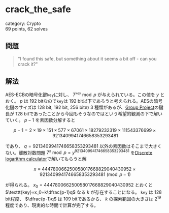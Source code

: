 # crack\_the\_safe
category: Crypto  
69 points, 62 solves

## 問題
> "I found this safe, but something about it seems a bit off - can you crack it?"

## 解法
AES-ECBの暗号化鍵`key`に対し、 $7^\texttt{key}\bmod p$ が与えられている。この値を $y$ とおく。 $p$ は $192$ bitなので`key`は $192$ bit以下であろうと考えられる。AESの暗号化鍵のサイズは $128$ bit, $192$ bit, $256$ bitの $3$ 種類があるが、[Group Project](https://github.com/mathphilia/CTFs/tree/main/UIUCTF_2023/Group_Project)の鍵長が $128$ bitであったことから今回もそうなのではという希望的観測の下で解いていく。 $p-1$ を素因数分解すると

$$p-1=2\times19\times151\times577\times67061\times18279232319\times111543376699\times9213409941746658353293481$$

であり、 $q=9213409941746658353293481$ 以外の素因数はそこまで大きくない。離散対数問題 $7^x\bmod p=y^{9213409941746658353293481}$ を[Discrete logarithm calculator](https://www.alpertron.com.ar/DILOG.HTM)で解いてもらうと解

$$x\equiv444780066250058017668829040430952\times9213409941746658353293481\pmod{p-1}$$

が得られる。 $x_0=444780066250058017668829040430952$ とおくと $\texttt{key}=x_0+k\dfrac{p-1}q$ なる $k$ が存在することになる。 $\texttt{key}$ は $128$ bit程度、 $\dfrac{p-1}q$ は $109$ bitであるから、 $k$ の探索範囲の大きさは $2^{19}$ 程度であり、現実的な時間で計算が完了する。
